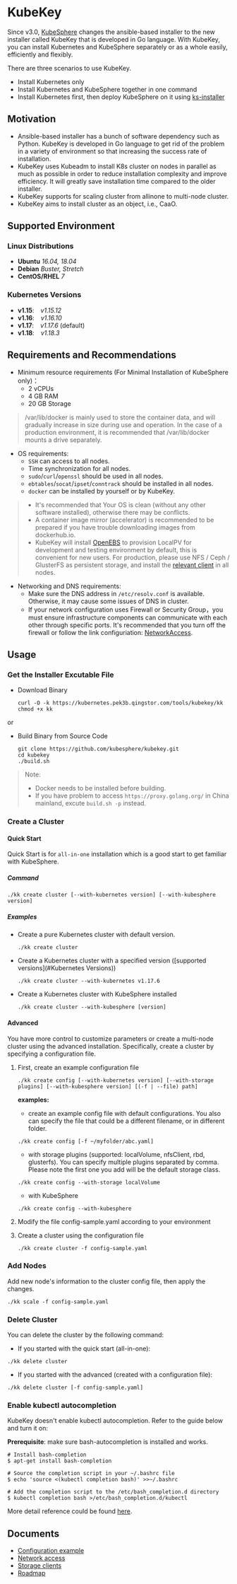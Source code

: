 # KubeKey

Since v3.0, [KubeSphere](https://kubesphere.io) changes the ansible-based installer to the new installer called KubeKey that is developed in Go language. With KubeKey, you can install Kubernetes and KubeSphere separately or as a whole easily, efficiently and flexibly.

There are three scenarios to use KubeKey.

* Install Kubernetes only
* Install Kubernetes and KubeSphere together in one command
* Install Kubernetes first, then deploy KubeSphere on it using [ks-installer](https://github.com/kubesphere/ks-installer)

## Motivation

* Ansible-based installer has a bunch of software dependency such as Python. KubeKey is developed in Go language to get rid of the problem in a variety of environment so that increasing the success rate of installation.
* KubeKey uses Kubeadm to install K8s cluster on nodes in parallel as much as possible in order to reduce installation complexity and improve efficiency. It will greatly save installation time compared to the older installer.
* KubeKey supports for scaling cluster from allinone to multi-node cluster.
* KubeKey aims to install cluster as an object, i.e., CaaO.

## Supported Environment

### Linux Distributions

* **Ubuntu**  *16.04, 18.04*
* **Debian**  *Buster, Stretch*
* **CentOS/RHEL**  *7*

### Kubernetes Versions

* **v1.15**: &ensp; *v1.15.12*
* **v1.16**: &ensp; *v1.16.10*
* **v1.17**: &ensp; *v1.17.6* (default)
* **v1.18**: &ensp; *v1.18.3*

## Requirements and Recommendations

* Minimum resource requirements (For Minimal Installation of KubeSphere only)：
  * 2 vCPUs
  * 4 GB RAM
  * 20 GB Storage

> /var/lib/docker is mainly used to store the container data, and will gradually increase in size during use and operation. In the case of a production environment, it is recommended that /var/lib/docker mounts a drive separately.

* OS requirements:
  * `SSH` can access to all nodes.
  * Time synchronization for all nodes.
  * `sudo`/`curl`/`openssl` should be used in all nodes.
  * `ebtables`/`socat`/`ipset`/`conntrack` should be installed in all nodes.
  * `docker` can be installed by yourself or by KubeKey.

> - It's recommended that Your OS is clean (without any other software installed), otherwise there may be conflicts.  
> - A container image mirror (accelerator) is recommended to be prepared if you have trouble downloading images from dockerhub.io.
> - KubeKey will install [OpenEBS](https://openebs.io/) to provision LocalPV for development and testing environment by default, this is convenient for new users. For production, please use NFS / Ceph / GlusterFS as persistent storage, and install the [relevant client](./docs/storage-client.md) in all nodes.


* Networking and DNS requirements:
  * Make sure the DNS address in `/etc/resolv.conf` is available. Otherwise, it may cause some issues of DNS in cluster.
  * If your network configuration uses Firewall or Security Group，you must ensure infrastructure components can communicate with each other through specific ports. It's recommended that you turn off the firewall or follow the link configuriation: [NetworkAccess](./docs/network-access.md).

## Usage

### Get the Installer Excutable File

* Download Binary

    ```shell script
    curl -O -k https://kubernetes.pek3b.qingstor.com/tools/kubekey/kk
    chmod +x kk
    ```

or

* Build Binary from Source Code

    ```shell script
    git clone https://github.com/kubesphere/kubekey.git
    cd kubekey
    ./build.sh
    ```

> Note:
>
> * Docker needs to be installed before building.
> * If you have problem to access `https://proxy.golang.org/` in China mainland, excute `build.sh -p` instead.

### Create a Cluster

#### Quick Start

Quick Start is for `all-in-one` installation which is a good start to get familiar with KubeSphere.

##### Command

```shell script
./kk create cluster [--with-kubernetes version] [--with-kubesphere version]
```

##### Examples

* Create a pure Kubernetes cluster with default version.

    ```shell script
    ./kk create cluster
    ```

* Create a Kubernetes cluster with a specified version ([supported versions](#Kubernetes Versions))

    ```shell script
    ./kk create cluster --with-kubernetes v1.17.6
    ```

* Create a Kubernetes cluster with KubeSphere installed

    ```shell script
    ./kk create cluster --with-kubesphere [version]
    ```

#### Advanced

You have more control to customize parameters or create a multi-node cluster using the advanced installation. Specifically, create a cluster by specifying a configuration file.

1. First, create an example configuration file

    ```shell script
    ./kk create config [--with-kubernetes version] [--with-storage plugins] [--with-kubesphere version] [(-f | --file) path]
    ```

   **examples:**

   * create an example config file with default configurations. You also can specify the file that could be a different filename, or in different folder.

    ```shell script
    ./kk create config [-f ~/myfolder/abc.yaml]
    ```

   * with storage plugins (supported: localVolume, nfsClient, rbd, glusterfs). You can specify multiple plugins separated by comma. Please note the first one you add will be the default storage class.

    ```shell script
    ./kk create config --with-storage localVolume
    ```

   * with KubeSphere

    ```shell script
    ./kk create config --with-kubesphere
    ```

2. Modify the file config-sample.yaml according to your environment
3. Create a cluster using the configuration file

    ```shell script
    ./kk create cluster -f config-sample.yaml
    ```

### Add Nodes

Add new node's information to the cluster config file, then apply the changes.

```shell script
./kk scale -f config-sample.yaml
```

### Delete Cluster

You can delete the cluster by the following command:

- If you started with the quick start (all-in-one):

```shell script
./kk delete cluster
```

- If you started with the advanced (created with a configuration file):

```shell script
./kk delete cluster [-f config-sample.yaml]
```

### Enable kubectl autocompletion

KubeKey doesn't enable kubectl autocompletion. Refer to the guide below and turn it on:

**Prerequisite**: make sure bash-autocompletion is installed and works.

```shell script
# Install bash-completion
$ apt-get install bash-completion

# Source the completion script in your ~/.bashrc file
$ echo 'source <(kubectl completion bash)' >>~/.bashrc

# Add the completion script to the /etc/bash_completion.d directory
$ kubectl completion bash >/etc/bash_completion.d/kubectl
```

More detail reference could be found [here](https://kubernetes.io/docs/tasks/tools/install-kubectl/#enabling-shell-autocompletion).

## Documents

* [Configuration example](docs/config-example.md)
* [Network access](docs/network-access.md)
* [Storage clients](docs/storage-client.md)
* [Roadmap](docs/roadmap.md)
